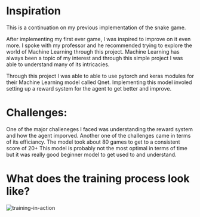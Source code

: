# Inspiration

This is a continuation on my previous implementation of the snake game.

After implementing my first ever game, I was inspired to improve on it even more. I spoke with my professor and he recommended trying to explore the world of Machine Learning through this project. Machine Learning has always been a topic of my interest and through this simple project I was able to understand many of its intricacies. 

Through this project I was able to able to use pytorch and keras modules for their Machine Learning model called Qnet. Implementing this model involed setting up a reward system for the agent to get better and improve.

# Challenges:

One of the major challeneges I faced was understanding the reward system and how the agent imporved. 
Another one of the challenges came in terms of its efficiancy. The model took about 80 games to get to a consistent score of 20+
This model is probably not the most optimal in terms of time but it was really good beginner model to get used to and understand.

# What does the training process look like?


![training-in-action](https://github.com/kanavshetty/Snake-Game-AI/assets/143675313/0ec00ba5-bf48-48e0-ad21-f97cd104fb25)



